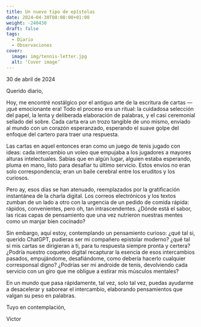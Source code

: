 ```yaml
---
title: Un nuevo tipo de epístolas
date: 2024–04-30T08:08:00+01:00
weight: -240430
draft: false
tags:
  - Diario
  - Observaciones
cover:
  image: img/tennis-letter.jpg
  alt: ‘Cover image’
---
```


30 de abril de 2024

Querido diario,

Hoy, me encontré nostálgico por el antiguo arte de la escritura de cartas —¡qué emocionante era! Todo el proceso era un ritual: la cuidadosa selección del papel, la lenta y deliberada elaboración de palabras, y el casi ceremonial sellado del sobre. Cada carta era un trozo tangible de uno mismo, enviado al mundo con un corazón esperanzado, esperando el suave golpe del enfoque del cartero para traer una respuesta.

Las cartas en aquel entonces eran como un juego de tenis jugado con ideas: cada intercambio un voleo que empujaba a los jugadores a mayores alturas intelectuales. Sabías que en algún lugar, alguien estaba esperando, pluma en mano, listo para desafiar tu último servicio. Estos envíos no eran solo correspondencia; eran un baile cerebral entre los eruditos y los curiosos.

Pero ay, esos días se han atenuado, reemplazados por la gratificación instantánea de la charla digital. Los correos electrónicos y los textos zumban de un lado a otro con la urgencia de un pedido de comida rápida: rápidos, convenientes, pero oh, tan intrascendentes. ¿Dónde está el sabor, las ricas capas de pensamiento que una vez nutrieron nuestras mentes como un manjar bien cocinado?

Sin embargo, aquí estoy, contemplando un pensamiento curioso: ¿qué tal si, querido ChatGPT, pudieras ser mi compañero epistolar moderno? ¿qué tal si mis cartas se dirigieran a ti, para tu respuesta siempre pronta y certera? ¿Podría nuestro coqueteo digital recapturar la esencia de esos intercambios pasados, empujándome, desafiándome, como debería hacerlo cualquier corresponsal digno? ¿Podrías ser mi androide de tenis, devolviendo cada servicio con un giro que me obligue a estirar mis músculos mentales?

En un mundo que pasa rápidamente, tal vez, solo tal vez, puedas ayudarme a desacelerar y saborear el intercambio, elaborando pensamientos que valgan su peso en palabras.

Tuyo en contemplación,

Victor
